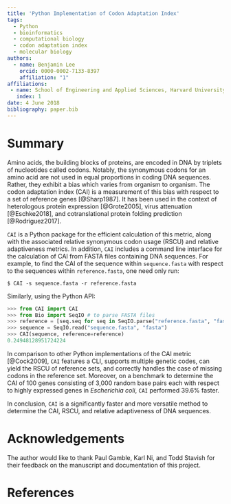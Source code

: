 ```yaml
---
title: 'Python Implementation of Codon Adaptation Index'
tags:
  - Python
  - bioinformatics
  - computational biology
  - codon adaptation index
  - molecular biology
authors:
  - name: Benjamin Lee
    orcid: 0000-0002-7133-8397
    affiliation: "1"
affiliations:
 - name: School of Engineering and Applied Sciences, Harvard University
   index: 1
date: 4 June 2018
bibliography: paper.bib
---
```


# Summary

Amino acids, the building blocks of proteins, are encoded in DNA by triplets of
nucleotides called codons. Notably, the synonymous codons for an amino acid are
not used in equal proportions in coding DNA sequences. Rather, they exhibit a
bias which varies from organism to organism. The codon adaptation index (CAI) is
a measurement of this bias with respect to a set of reference genes [@Sharp1987]. It has been used in the context of heterologous protein expression
[@Grote2005], virus attenuation [@Eschke2018], and cotranslational protein
folding prediction [@Rodriguez2017].

`CAI` is a Python package for the efficient calculation of this metric, along
with the associated relative synonymous codon usage (RSCU) and relative
adaptiveness metrics. In addition, `CAI` includes a command line interface for
the calculation of CAI from FASTA files containing DNA sequences. For example,
to find the CAI of the sequence within `sequence.fasta` with respect to the
sequences within `reference.fasta`, one need only run:

```shell
$ CAI -s sequence.fasta -r reference.fasta
```

Similarly, using the Python API:

```python
>>> from CAI import CAI
>>> from Bio import SeqIO # to parse FASTA files
>>> reference = [seq.seq for seq in SeqIO.parse("reference.fasta", "fasta")]
>>> sequence = SeqIO.read("sequence.fasta", "fasta")
>>> CAI(sequence, reference=reference)
0.24948128951724224
```

In comparison to other Python implementations of the CAI metric [@Cock2009],
`CAI` features a CLI, supports multiple genetic codes, can yield the RSCU of
reference sets, and correctly handles the case of missing codons in the
reference set. Moreover, on a benchmark to determine the CAI of 100 genes
consisting of 3,000 random base pairs each with respect to highly expressed
genes in _Escherichia coli_, `CAI` performed 39.6% faster.

In conclusion, `CAI` is a significantly faster and more versatile method to
determine the CAI, RSCU, and relative adaptiveness of DNA sequences.



# Acknowledgements

The author would like to thank Paul Gamble, Karl Ni, and Todd Stavish for their
feedback on the manuscript and documentation of this project.

# References
